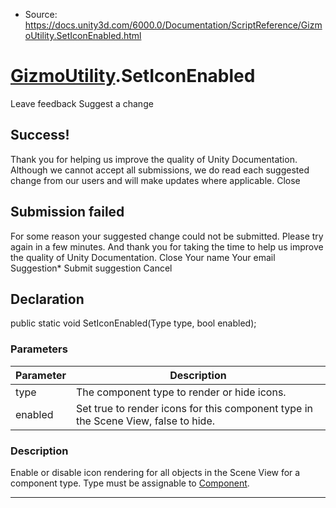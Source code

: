 * Source: https://docs.unity3d.com/6000.0/Documentation/ScriptReference/GizmoUtility.SetIconEnabled.html

#  [GizmoUtility](https://docs.unity3d.com/6000.0/Documentation/ScriptReference/GizmoUtility.html).SetIconEnabled
Leave feedback
Suggest a change
## Success!
Thank you for helping us improve the quality of Unity Documentation. Although we cannot accept all submissions, we do read each suggested change from our users and will make updates where applicable.
Close
## Submission failed
For some reason your suggested change could not be submitted. Please <a>try again</a> in a few minutes. And thank you for taking the time to help us improve the quality of Unity Documentation.
Close
Your name Your email Suggestion* Submit suggestion
Cancel
## Declaration
public static void SetIconEnabled(Type type, bool enabled); 
### Parameters
Parameter | Description  
---|---  
type | The component type to render or hide icons.  
enabled | Set true to render icons for this component type in the Scene View, false to hide.  
### Description
Enable or disable icon rendering for all objects in the Scene View for a component type.
Type must be assignable to [Component](https://docs.unity3d.com/6000.0/Documentation/ScriptReference/Component.html).
* * *
